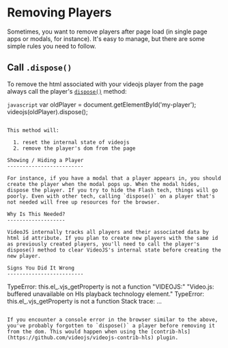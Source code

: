 Removing Players
================

Sometimes, you want to remove players after page load (in single page apps or modals, for instance). It's easy to manage, but there are some simple rules you need to follow.

Call `.dispose()`
-----------------

To remove the html associated with your videojs player from the page always call the player's [`dispose()`](https://github.com/videojs/video.js/blob/stable/docs/api/vjs.Player.md#dispose) method:

```javascript```
var oldPlayer = document.getElementById('my-player');
videojs(oldPlayer).dispose(); 
```

This method will:

  1. reset the internal state of videojs
  2. remove the player's dom from the page

Showing / Hiding a Player
-------------------------

For instance, if you have a modal that a player appears in, you should create the player when the modal pops up. When the modal hides, dispose the player. If you try to hide the Flash tech, things will go poorly. Even with other tech, calling `dispose()` on a player that's not needed will free up resources for the browser.

Why Is This Needed?
-------------------

VideoJS internally tracks all players and their associated data by html id attribute. If you plan to create new players with the same id as previously created players, you'll need to call the player's dispose() method to clear VideoJS's internal state before creating the new player.

Signs You Did It Wrong
-------------------------

```
TypeError: this.el_.vjs_getProperty is not a function
"VIDEOJS:" "Video.js: buffered unavailable on Hls playback technology element." TypeError: this.el_.vjs_getProperty is not a function
Stack trace:
...
```

If you encounter a console error in the browser similar to the above, you've probably forgotten to `dispose()` a player before removing it from the dom. This would happen when using the [contrib-hls](https://github.com/videojs/videojs-contrib-hls) plugin.
